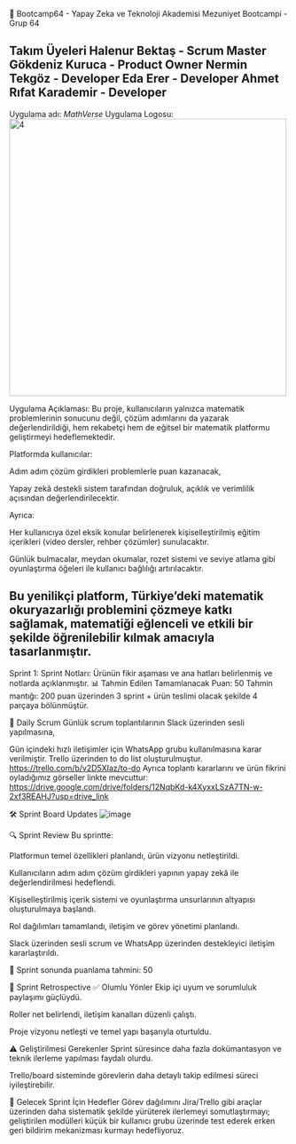 🚀 Bootcamp64 - Yapay Zeka ve Teknoloji Akademisi Mezuniyet Bootcampi - Grup 64

Takım Üyeleri 
Halenur Bektaş - Scrum Master 
Gökdeniz Kuruca - Product Owner 
Nermin Tekgöz - Developer
Eda Erer - Developer 
Ahmet Rıfat Karademir - Developer 
---------------------------------------------------------------------------
Uygulama adı: *MathVerse*
Uygulama Logosu:<img width="500" height="500" alt="4" src="https://github.com/user-attachments/assets/82e87f68-29d0-495f-93d9-764e3b570b02" />

Uygulama Açıklaması: Bu proje, kullanıcıların yalnızca matematik problemlerinin sonucunu değil, çözüm adımlarını da yazarak değerlendirildiği, hem rekabetçi hem de eğitsel bir matematik platformu geliştirmeyi hedeflemektedir.

Platformda kullanıcılar:

Adım adım çözüm girdikleri problemlerle puan kazanacak,

Yapay zekâ destekli sistem tarafından doğruluk, açıklık ve verimlilik açısından değerlendirilecektir.

Ayrıca:

Her kullanıcıya özel eksik konular belirlenerek kişiselleştirilmiş eğitim içerikleri (video dersler, rehber çözümler) sunulacaktır.

Günlük bulmacalar, meydan okumalar, rozet sistemi ve seviye atlama gibi oyunlaştırma öğeleri ile kullanıcı bağlılığı artırılacaktır.

Bu yenilikçi platform, Türkiye’deki matematik okuryazarlığı problemini çözmeye katkı sağlamak, matematiği eğlenceli ve etkili bir şekilde öğrenilebilir kılmak amacıyla tasarlanmıştır.
------------------------------------------------------------------------------------------
Sprint 1: 
Sprint Notları: Ürünün fikir aşaması ve ana hatları belirlenmiş ve notlarda açıklanmıştır.
📊 Tahmin Edilen Tamamlanacak Puan: 50
Tahmin mantığı: 200 puan üzerinden 3 sprint + ürün teslimi olacak şekilde 4 parçaya bölünmüştür.

🤝 Daily Scrum
Günlük scrum toplantılarının Slack üzerinden sesli yapılmasına,

Gün içindeki hızlı iletişimler için WhatsApp grubu kullanılmasına karar verilmiştir. Trello üzerinden to do list oluşturulmuştur. https://trello.com/b/v2D5XIaz/to-do Ayrıca toplantı kararlarını ve ürün fikrini oyladığımız görseller linkte mevcuttur: https://drive.google.com/drive/folders/12NqbKd-k4XyxxLSzA7TN-w-2xf3REAHJ?usp=drive_link

🛠 Sprint Board Updates
![image](https://github.com/user-attachments/assets/4118565c-68d5-4a1a-a03d-30184e4d17d1) 

🔍 Sprint Review
Bu sprintte:

Platformun temel özellikleri planlandı, ürün vizyonu netleştirildi.

Kullanıcıların adım adım çözüm girdikleri yapının yapay zekâ ile değerlendirilmesi hedeflendi.

Kişiselleştirilmiş içerik sistemi ve oyunlaştırma unsurlarının altyapısı oluşturulmaya başlandı.

Rol dağılımları tamamlandı, iletişim ve görev yönetimi planlandı.

Slack üzerinden sesli scrum ve WhatsApp üzerinden destekleyici iletişim kararlaştırıldı.

📌 Sprint sonunda puanlama tahmini: 50

🔄 Sprint Retrospective
✅ Olumlu Yönler
Ekip içi uyum ve sorumluluk paylaşımı güçlüydü.

Roller net belirlendi, iletişim kanalları düzenli çalıştı.

Proje vizyonu netleşti ve temel yapı başarıyla oturtuldu.

⚠️ Geliştirilmesi Gerekenler
Sprint süresince daha fazla dokümantasyon ve teknik ilerleme yapılması faydalı olurdu.

Trello/board sisteminde görevlerin daha detaylı takip edilmesi süreci iyileştirebilir.

🎯 Gelecek Sprint İçin Hedefler
Görev dağılımını Jira/Trello gibi araçlar üzerinden daha sistematik şekilde yürüterek ilerlemeyi somutlaştırmayı; geliştirilen modülleri küçük bir kullanıcı grubu üzerinde test ederek erken geri bildirim mekanizması kurmayı hedefliyoruz.
